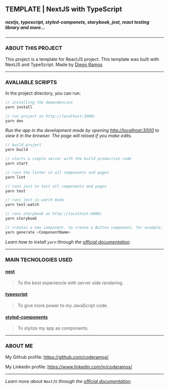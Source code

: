 ## TEMPLATE | NextJS with TypeScript

##### nextjs, typescript, styled-componets, storybook, jest, react testing library and more...

---

### ABOUT THIS PROJECT

This project is a template for ReactJS project. This template was built with NextJS and TypeScript. Made by [Diego Ramos](https://www.linkedin.com/in/coderamos/)

---

### AVALIABLE SCRIPTS

In the project directory, you can run:

```jsx
// installing the dependencies
yarn install
```

```jsx
// run project on http://localhost:3000/
yarn dev
```

_Run the app in the development mode by opening [http://localhost:3000](http://localhost:3000) to view it in the browser. The page will reload if you make edits._

```jsx
// build project
yarn build
```

```jsx
// starts a simple server with the build production code
yarn start
```

```jsx
// runs the linter in all components and pages
yarn lint
```

```jsx
// runs jest to test all components and pages
yarn test
```

```jsx
// runs jest in watch mode
yarn test:watch
```

```jsx
// runs storybook on http://localhost:6006/
yarn storybook
```

```jsx
// creates a new component. to create a Button component, for example, run: yarn generate Button
yarn generate <ComponentName>
```

_Learn how to install `yarn` through the [official documentation](https://yarnpkg.com/pt-BR/docs/install)._

---

### MAIN TECNOLOGIES USED

#### [next](https://nextjs.org/)

> To the best experiencie with server side rendering.

#### [typescript](https://www.typescriptlang.org/)

> To give more power to my JavaScript code.

#### [styled-components](https://styled-components.com/)

> To stylize my app as components.

---

### ABOUT ME

My Github profile: https://github.com/coderamos/

My Linkedin profile: https://www.linkedin.com/in/coderamos/

---

_Learn more about `NextJS` through the [official documentation](https://nextjs.org/docs)._
